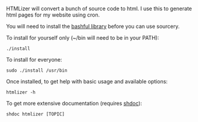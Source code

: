 HTMLizer will convert a bunch of source code to html. I use this to generate
html pages for my website using cron.

You will need to install the
[bashful library](http://github.com/jmcantrell/bashful)
before you can use sourcery.

To install for yourself only (~/bin will need to be in your PATH):

    ./install

To install for everyone:

    sudo ./install /usr/bin

Once installed, to get help with basic usage and available options:

    htmlizer -h

To get more extensive documentation (requires
[shdoc](http://github.com/jmcantrell/shdoc)):

    shdoc htmlizer [TOPIC]
